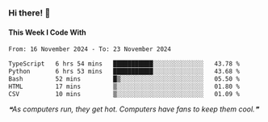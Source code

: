 ### Hi there! 👋

#### This Week I Code With
<!--START_SECTION:waka-->

```txt
From: 16 November 2024 - To: 23 November 2024

TypeScript   6 hrs 54 mins   ███████████░░░░░░░░░░░░░░   43.78 %
Python       6 hrs 53 mins   ███████████░░░░░░░░░░░░░░   43.68 %
Bash         52 mins         █▒░░░░░░░░░░░░░░░░░░░░░░░   05.50 %
HTML         17 mins         ▒░░░░░░░░░░░░░░░░░░░░░░░░   01.80 %
CSV          10 mins         ▒░░░░░░░░░░░░░░░░░░░░░░░░   01.09 %
```

<!--END_SECTION:waka-->

<!--STARTS_HERE_QUOTE_README-->
<i>❝As computers run, they get hot. Computers have fans to keep them cool.❞</i>
<!--ENDS_HERE_QUOTE_README-->

